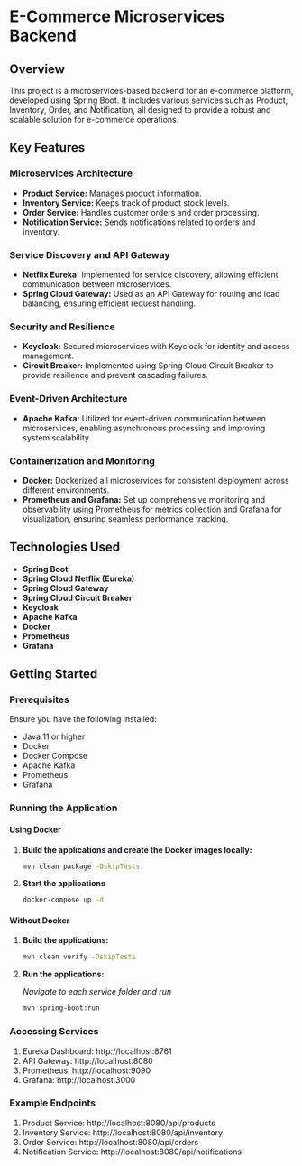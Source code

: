 # E-Commerce Microservices Backend

## Overview

This project is a microservices-based backend for an e-commerce platform, developed using Spring Boot. It includes various services such as Product, Inventory, Order, and Notification, all designed to provide a robust and scalable solution for e-commerce operations.

## Key Features

### Microservices Architecture
- **Product Service:** Manages product information.
- **Inventory Service:** Keeps track of product stock levels.
- **Order Service:** Handles customer orders and order processing.
- **Notification Service:** Sends notifications related to orders and inventory.

### Service Discovery and API Gateway
- **Netflix Eureka:** Implemented for service discovery, allowing efficient communication between microservices.
- **Spring Cloud Gateway:** Used as an API Gateway for routing and load balancing, ensuring efficient request handling.

### Security and Resilience
- **Keycloak:** Secured microservices with Keycloak for identity and access management.
- **Circuit Breaker:** Implemented using Spring Cloud Circuit Breaker to provide resilience and prevent cascading failures.

### Event-Driven Architecture
- **Apache Kafka:** Utilized for event-driven communication between microservices, enabling asynchronous processing and improving system scalability.

### Containerization and Monitoring
- **Docker:** Dockerized all microservices for consistent deployment across different environments.
- **Prometheus and Grafana:** Set up comprehensive monitoring and observability using Prometheus for metrics collection and Grafana for visualization, ensuring seamless performance tracking.

## Technologies Used

- **Spring Boot**
- **Spring Cloud Netflix (Eureka)**
- **Spring Cloud Gateway**
- **Spring Cloud Circuit Breaker**
- **Keycloak**
- **Apache Kafka**
- **Docker**
- **Prometheus**
- **Grafana**

## Getting Started

### Prerequisites

Ensure you have the following installed:
- Java 11 or higher
- Docker
- Docker Compose
- Apache Kafka
- Prometheus
- Grafana

### Running the Application

#### Using Docker

1. **Build the applications and create the Docker images locally:**
   ```sh
   mvn clean package -DskipTests

2. **Start the applications**
   ```sh
   docker-compose up -d

#### Without Docker
1. **Build the applications:**
   ```sh
   mvn clean verify -DskipTests
2. **Run the applications:**
   
   *Navigate to each service folder and run*
   ```sh
   mvn spring-boot:run

### Accessing Services
1. Eureka Dashboard: http://localhost:8761
2. API Gateway: http://localhost:8080
3. Prometheus: http://localhost:9090
4. Grafana: http://localhost:3000

### Example Endpoints
1. Product Service: http://localhost:8080/api/products
2. Inventory Service: http://localhost:8080/api/inventory
3. Order Service: http://localhost:8080/api/orders
4. Notification Service: http://localhost:8080/api/notifications